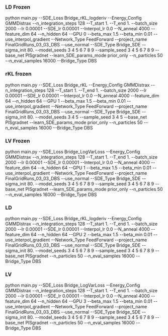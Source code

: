 
### LD Frozen 


python main.py --SDE_Loss Bridge_rKL_logderiv --Energy_Config GMMDistrax --n_integration_steps 128 --T_start 1. --T_end 1. --batch_size 2000 --lr 0.00001 --SDE_lr 0.00001 --Interpol_lr 0.0 --N_anneal 4000 --feature_dim 64 --n_hidden 64 --GPU 0 --beta_max 1.5 --beta_min 0.01 --use_interpol_gradient --Network_Type FeedForward --project_name FinalGridRuns_03_03_DBS --use_normal --SDE_Type Bridge_SDE --sigma_init 80. --model_seeds 3 4 5 6 7 8 9 --sample_seed 3 4 5 6 7 8 9 --base_net PISgradnet --learn_SDE_params_mode prior_only --n_particles 50 --n_eval_samples 16000 --Bridge_Type DBS

### rKL frozen
python main.py --SDE_Loss Bridge_rKL --Energy_Config GMMDistrax --n_integration_steps 128 --T_start 1. --T_end 1. --batch_size 2000 --lr 0.00001 --SDE_lr 0.00001 --Interpol_lr 0.0 --N_anneal 4000 --feature_dim 64 --n_hidden 64 --GPU 1 --beta_max 1.5 --beta_min 0.01 --use_interpol_gradient --Network_Type FeedForward --project_name FinalGridRuns_03_03_DBS --use_normal --SDE_Type Bridge_SDE --sigma_init 80. --model_seeds 3 4 5 --sample_seed 3 4 5 --base_net PISgradnet --learn_SDE_params_mode prior_only --n_particles 50 --n_eval_samples 16000 --Bridge_Type DBS

### LV Frozen 


python main.py --SDE_Loss Bridge_LogVarLoss --Energy_Config GMMDistrax --n_integration_steps 128 --T_start 1. --T_end 1. --batch_size 2000 --lr 0.00001 --SDE_lr 0.00001 --Interpol_lr 0.0 --N_anneal 4000 --feature_dim 64 --n_hidden 64 --GPU 1 --beta_max 1.5 --beta_min 0.01 --use_interpol_gradient --Network_Type FeedForward --project_name FinalGridRuns_03_03_DBS --use_normal --SDE_Type Bridge_SDE --sigma_init 80. --model_seeds 3 4 5 6 7 8 9 --sample_seed 3 4 5 6 7 8 9 --base_net PISgradnet --learn_SDE_params_mode prior_only --n_particles 50 --n_eval_samples 16000 --Bridge_Type DBS


### LD 

python main.py --SDE_Loss Bridge_rKL_logderiv --Energy_Config GMMDistrax --n_integration_steps 128 --T_start 1. --T_end 1. --batch_size 2000 --lr 0.00001 --SDE_lr 0.00001 --Interpol_lr 0.0 --N_anneal 4000 --feature_dim 64 --n_hidden 64 --GPU 2 --beta_max 1.5 --beta_min 0.01 --use_interpol_gradient --Network_Type FeedForward --project_name FinalGridRuns_03_03_DBS --use_normal --SDE_Type Bridge_SDE --sigma_init 80. --model_seeds 3 4 5 6 7 8 9 --sample_seed 3 4 5 6 7 8 9 --base_net PISgradnet --n_particles 50 --n_eval_samples 16000 --Bridge_Type DBS


### LV 

python main.py --SDE_Loss Bridge_LogVarLoss --Energy_Config GMMDistrax --n_integration_steps 128 --T_start 1. --T_end 1. --batch_size 2000 --lr 0.00001 --SDE_lr 0.00001 --Interpol_lr 0.0 --N_anneal 4000 --feature_dim 64 --n_hidden 64 --GPU 3 --beta_max 1.5 --beta_min 0.01 --use_interpol_gradient --Network_Type FeedForward --project_name FinalGridRuns_03_03_DBS --use_normal --SDE_Type Bridge_SDE --sigma_init 80. --model_seeds 3 4 5 6 7 8 9 --sample_seed 3 4 5 6 7 8 9 --base_net PISgradnet --n_particles 50 --n_eval_samples 16000 --Bridge_Type DBS

